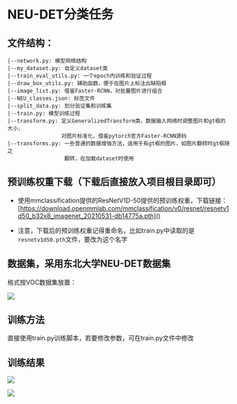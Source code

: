 # NEU-DET分类任务

## 文件结构：

```
|--network.py: 模型网络结构
|--my_dataset.py: 自定义dataset类
|--train_eval_utils.py: 一个epoch内训练和验证过程
|--draw_box_utils.py: 辅助函数，便于在图片上标注出缺陷框
|--image_list.py: 借鉴Faster-RCNN，对批量图片进行组合
|--NEU_classes.json: 标签文件
|--split_data.py: 划分验证集和训练集
|--train.py: 模型训练过程
|--transform.py: 定义GeneralizedTransform类，数据输入网络时调整图片和gt框的大小，
                 对图片标准化，借鉴pytorch官方Faster-RCNN源码
|--transforms.py: 一些普通的数据增强方法，适用于有gt框的图片，如图片翻转时gt框随之
                  翻转，在加载dataset时使用
```

## 预训练权重下载（下载后直接放入项目根目录即可）

- 使用mmclassification提供的ResNetV1D-50提供的预训练权重，下载链接：[https://download.openmmlab.com/mmclassification/v0/resnet/resnetv1d50_b32x8_imagenet_20210531-db14775a.pth]()

- 注意，下载后的预训练权重记得重命名，比如train.py中读取的是`resnetv1d50.pth`文件，要改为这个名字

## 数据集，采用东北大学NEU-DET数据集

格式按VOC数据集放置：

![](D:\桌面\Quicker_20220608_115011.png)

## 训练方法

直接使用train.py训练脚本，若要修改参数，可在train.py文件中修改

## 训练结果

![](D:\桌面\cbpc\训练损失.png)

![](D:\桌面\cbpc\准确率和学习率.png)
